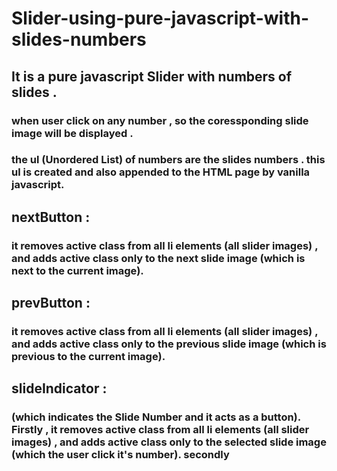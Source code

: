 # Slider-using-pure-javascript-with-slides-numbers
## It is a pure javascript Slider with numbers of slides .
### when user click on any number , so the coressponding slide image will be displayed .
### the ul (Unordered List) of numbers are the slides numbers . this ul is created and also appended to the HTML page by vanilla javascript.


## nextButton :
### it removes active class from all li elements (all slider images) , and adds active class only to the next slide image (which is next to the current image).
## prevButton :
### it removes active class from all li elements (all slider images) , and adds active class only to the previous slide image (which is previous to the current image).
## slideIndicator :
### (which indicates the Slide Number and it acts as a button). Firstly , it removes active class from all li elements (all slider images) , and adds active class only to the selected slide image (which the user click it's number). secondly

